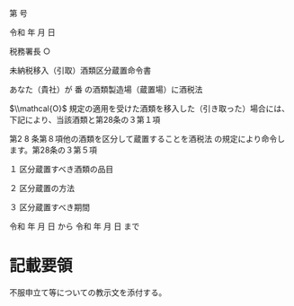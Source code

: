 第 号

令和 年 月 日

税務署長 ○

未納税移入（引取）酒類区分蔵置命令書

あなた（貴社）が 番 の酒類製造場（蔵置場）に酒税法

$\\mathcal{O}$ 規定の適用を受けた酒類を移入した（引き取った）場合には、下記により、当該酒類と第28条の３第１項

第2 8 条第８項他の酒類を区分して蔵置することを酒税法 の規定により命令します。第28条の３第５項

１ 区分蔵置すべき酒類の品目

２ 区分蔵置の方法

３ 区分蔵置すべき期間

令和 年 月 日 から 令和 年 月 日 まで

# 記載要領

不服申立て等についての教示文を添付する。